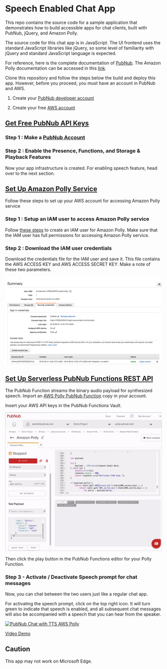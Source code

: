 # Speech Enabled Chat App

This repo contains the source code for a sample application that demonstrates how to build accessible apps for chat clients, built with PubNub, jQuery, and Amazon Polly.

The source code for this chat app is in JavaScript. The UI frontend uses the standard JavaScript libraries like jQuery, so some level of familiarity with jQuery and standard JavaScript language is expected.

For reference, here is the complete documentation of [PubNub](https://www.pubnub.com/). The Amazon Polly documentation can be accessed in this [link](https://aws.amazon.com/polly/).

Clone this repository and follow the steps below the build and deploy this app. However, before you proceed, you must have an account in PubNub and AWS.

1. Create your [PubNub developer account](https://dashboard.pubnub.com/)

2. Create your free [AWS account](https://portal.aws.amazon.com/billing/signup#/start)

## [Get Free PubNub API Keys](#get-free-pubnub-api-keys)

### Step 1 : Make a [PubNub Account](https://admin.pubnub.com/)

### Step 2 : Enable the Presence, Functions, and Storage & Playback Features

Now your app infrastructure is created. For enabling speech feature, head over to the next section.

## [Set Up Amazon Polly Service](#set-up-amazon-polly-service)

Follow these steps to set up your AWS account for accessing Amazon Polly service

### Step 1 : Setup an IAM user to access Amazon Polly service

Follow [these steps](https://docs.aws.amazon.com/polly/latest/dg/setting-up.html) to create an IAM user for Amazon Polly. Make sure that the IAM user has full permissions for accessing Amazon Polly service. 

### Step 2 : Download the IAM user credentials

Download the credentials file for the IAM user and save it. This file contains the AWS ACCESS KEY and AWS ACCESS SECRET KEY. Make a note of these two parameters. 

<img src="screenshots/step2-awsIAM.png" width="600">

## [Set Up Serverless PubNub Functions REST API](#user-content-set-up-serverless-pubnub-functions-rest-api)

The PubNub Function streams the binary audio payload for synthesized speech. Import an [AWS Polly PubNub Function](https://www.pubnub.com/docs/blocks-catalog/amazon-polly?devrel_gh=shyam) copy in your account.

Insert your AWS API keys in the PubNub Functions Vault.

<img src="screenshots/aws-key-pubnub-functions-vault-screen-recording.gif" width="600">

Then click the play button in the PubNub Functions editor for your Polly Function.

### Step 3 - Activate / Deactivate Speech prompt for chat messages

Now, you can chat between the two users just like a regular chat app. 

For activating the speech prompt, click on the top right icon. It will turn green to indicate that speech is enabled, and all subsequent chat messages will also be accompanied with a speech that you can hear from the speaker. 

[![PubNub Chat with TTS AWS Polly](https://img.youtube.com/vi/Ulm0E4vVRtc/0.jpg)](https://www.youtube.com/watch?v=Ulm0E4vVRtc)

[Video Demo](https://youtu.be/Ulm0E4vVRtc)

## Caution

This app may not work on Microsoft Edge. 
